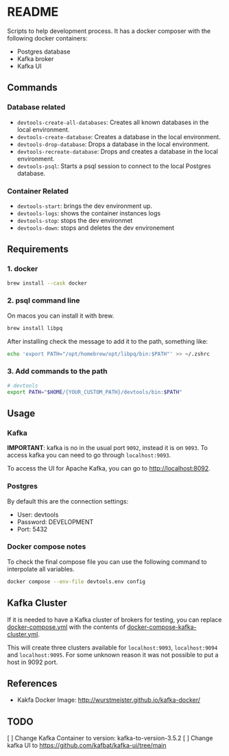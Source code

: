 # README

Scripts to help development process.  It has a docker composer with the following docker containers:

* Postgres database
* Kafka broker
* Kafka UI

## Commands

### Database related
* `devtools-create-all-databases`: Creates all known databases in the local environment.
* `devtools-create-database`: Creates a database in the local environment.
* `devtools-drop-database`: Drops a database in the local environment.
* `devtools-recreate-database`: Drops and creates a database in the local environment.
* `devtools-psql`: Starts a psql session to connect to the local Postgres database.

### Container Related
* `devtools-start`: brings the dev environment up. 
* `devtools-logs`: shows the container instances logs
* `devtools-stop`: stops the dev environmet
* `devtools-down`: stops and deletes the dev environement

## Requirements

### 1. docker
```sh
brew install --cask docker
```

### 2. psql command line
On macos you can install it with brew.
```sh
brew install libpq
```

After installing check the message to add it to the path, something like:
```sh
echo 'export PATH="/opt/homebrew/opt/libpq/bin:$PATH"' >> ~/.zshrc
```


### 3. Add commands to the path
```sh
# devtools
export PATH="$HOME/{YOUR_CUSTOM_PATH}/devtools/bin:$PATH"
```

## Usage

### Kafka
**IMPORTANT**: kafka is no in the usual port `9092`, instead it is on `9093`.
To access kafka you can need to go through `localhost:9093`.

To access the UI for Apache Kafka, you can go to [http://localhost:8092](http://localhost:8092).

### Postgres
By default this are the connection settings:
* User: devtools
* Password: DEVELOPMENT
* Port: 5432

### Docker compose notes

To check the final compose file you can use the following command to interpolate all variables.
```sh
docker compose --env-file devtools.env config
```

## Kafka Cluster
If it is needed to have a Kafka cluster of brokers for testing, you can replace [docker-compose.yml](./docker-compose.yml) with the contents of [docker-compose-kafka-cluster.yml](./docker-compose-kafka-cluster.yml).

This will create three clusters available for `localhost:9093`, `localhost:9094` and `localhost:9095`.  For some unknown reason it was not possible to put a host in 9092 port.

## References
* Kakfa Docker Image: http://wurstmeister.github.io/kafka-docker/


## TODO
[ ] Change Kafka Container to version: kafka-to-version-3.5.2
[ ] Change kafka UI to https://github.com/kafbat/kafka-ui/tree/main
